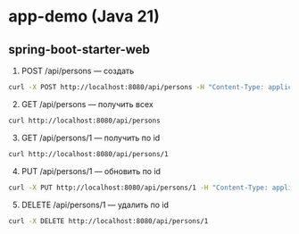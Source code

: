 # app-demo (Java 21)  
## spring-boot-starter-web  


1. POST /api/persons — создать
```bash
curl -X POST http://localhost:8080/api/persons -H "Content-Type: application/json" -d '{"name":"Иван","age":30}'
```

2. GET /api/persons — получить всех
```bash
curl http://localhost:8080/api/persons
```

3. GET /api/persons/1 — получить по id
```bash
curl http://localhost:8080/api/persons/1
```

4. PUT /api/persons/1 — обновить по id
```bash
curl -X PUT http://localhost:8080/api/persons/1 -H "Content-Type: application/json" -d '{"name":"Петр","age":25}'
```

5. DELETE /api/persons/1 — удалить по id
```bash
curl -X DELETE http://localhost:8080/api/persons/1
```